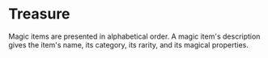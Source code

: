 # Treasure

Magic items are presented in alphabetical order. A magic item's description gives the item's name, its category, its rarity, and its magical properties.

